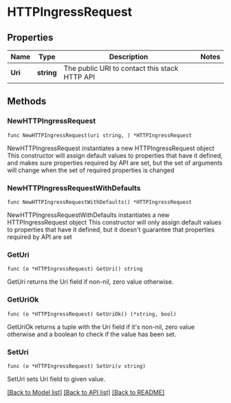 # HTTPIngressRequest

## Properties

Name | Type | Description | Notes
------------ | ------------- | ------------- | -------------
**Uri** | **string** | The public URI to contact this stack HTTP API |

## Methods

### NewHTTPIngressRequest

`func NewHTTPIngressRequest(uri string, ) *HTTPIngressRequest`

NewHTTPIngressRequest instantiates a new HTTPIngressRequest object
This constructor will assign default values to properties that have it defined,
and makes sure properties required by API are set, but the set of arguments
will change when the set of required properties is changed

### NewHTTPIngressRequestWithDefaults

`func NewHTTPIngressRequestWithDefaults() *HTTPIngressRequest`

NewHTTPIngressRequestWithDefaults instantiates a new HTTPIngressRequest object
This constructor will only assign default values to properties that have it defined,
but it doesn't guarantee that properties required by API are set

### GetUri

`func (o *HTTPIngressRequest) GetUri() string`

GetUri returns the Uri field if non-nil, zero value otherwise.

### GetUriOk

`func (o *HTTPIngressRequest) GetUriOk() (*string, bool)`

GetUriOk returns a tuple with the Uri field if it's non-nil, zero value otherwise
and a boolean to check if the value has been set.

### SetUri

`func (o *HTTPIngressRequest) SetUri(v string)`

SetUri sets Uri field to given value.

[[Back to Model list]](../README.md#documentation-for-models) [[Back to API list]](../README.md#documentation-for-api-endpoints) [[Back to README]](../README.md)
